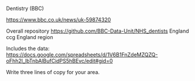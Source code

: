 Dentistry (BBC)

https://www.bbc.co.uk/news/uk-59874320

Overall repository
https://github.com/BBC-Data-Unit/NHS_dentists
England ccg
England region

Includes the data:
https://docs.google.com/spreadsheets/d/1V6B1FnZdeMZQZQ-oFhh2l_lbTnbAlBufCidPS5hBEvc/edit#gid=0

Write three lines of copy for your area.
